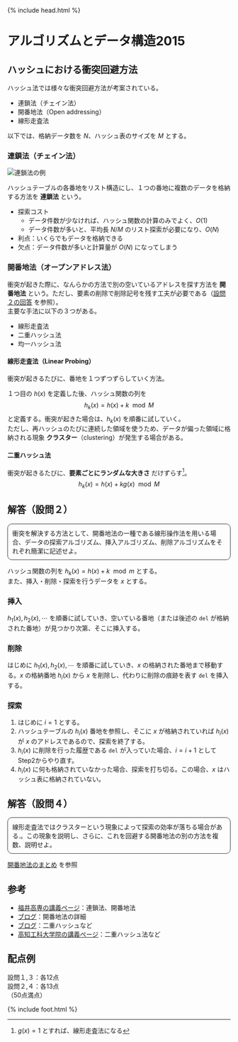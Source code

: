 {% include head.html %}

# アルゴリズムとデータ構造2015

## ハッシュにおける衝突回避方法
ハッシュ法では様々な衝突回避方法が考案されている。

- 連鎖法（チェイン法）
- 開番地法（Open addressing）
- 線形走査法

以下では、格納データ数を $N$、ハッシュ表のサイズを $M$ とする。

### 連鎖法（チェイン法）
![連鎖法の例](https://www.ei.fukui-nct.ac.jp/wp-content/uploads/2019/01/2019-01-08-chain.png)

ハッシュテーブルの各番地をリスト構造にし、１つの番地に複数のデータを格納する方法を **連鎖法** という。
- 探索コスト
  + データ件数が少なければ、ハッシュ関数の計算のみでよく、$O(1)$
  + データ件数が多いと、平均長 $N/M$ のリスト探索が必要になり、$O(N)$
- 利点：いくらでもデータを格納できる
- 欠点：データ件数が多いと計算量が $O(N)$ になってしまう

### 開番地法（オープンアドレス法）
衝突が起きた際に、なんらかの方法で別の空いているアドレスを探す方法を **開番地法** という。ただし、要素の削除で削除記号を残す工夫が必要である（[設問２の回答](#解答設問２) を参照）。  
主要な手法に以下の３つがある。

- 線形走査法
- 二重ハッシュ法
- 均一ハッシュ法

#### 線形走査法（Linear Probing）
衝突が起きるたびに、番地を１つずつずらしていく方法。

１つ目の $h(x)$ を定義した後、ハッシュ関数の列を
$$
h_k(x) = h(x) + k \mod M
$$
と定義する。衝突が起きた場合は、$h_k(x)$ を順番に試していく。  
ただし、再ハッシュのたびに連続した領域を使うため、データが偏った領域に格納される現象 **クラスター**（clustering）が発生する場合がある。

#### 二重ハッシュ法
衝突が起きるたびに、**要素ごとにランダムな大きさ** だけずらす[^1]。
$$
h_k(x) = h(x) + kg(x) \mod M
$$

[^1]:$g(x)=1$ とすれば、線形走査法になる

## 解答（設問２）
<div style="padding: 10px; margin-bottom: 10px; border: 1px solid #333333; border-radius: 10px;">
  衝突を解決する方法として、開番地法の一種である線形操作法を用いる場合、データの探索アルゴリズム、挿入アルゴリズム、削除アルゴリズムをそれぞれ簡潔に記述せよ。
</div>

ハッシュ関数の列を $h_k(x) = h(x)+k \mod m$ とする。  
また、挿入・削除・探索を行うデータを $x$ とする。

### 挿入
$h_1(x), h_2(x),\cdots$ を順番に試していき、空いている番地（または後述の `del` が格納された番地）が見つかり次第、そこに挿入する。

### 削除
はじめに $h_1(x), h_2(x),\cdots$ を順番に試していき、$x$ の格納された番地まで移動する。$x$ の格納番地 $h_i(x)$ から $x$ を削除し、代わりに削除の痕跡を表す `del` を挿入する。

### 探索
1. はじめに $i=1$ とする。
1. ハッシュテーブルの $h_i(x)$ 番地を参照し、そこに $x$ が格納されていれば $h_i(x)$ が $x$ のアドレスであるので、探索を終了する。
1. $h_i(x)$ に削除を行った履歴である `del` が入っていた場合、$i=i+1$ として Step2からやり直す。
1. $h_i(x)$ に何も格納されていなかった場合、探索を打ち切る。この場合、$x$ はハッシュ表に格納されていない。

## 解答（設問４）

<div style="padding: 10px; margin-bottom: 10px; border: 1px solid #333333; border-radius: 10px;">
  線形走査法ではクラスターという現象によって探索の効率が落ちる場合がある.。この現象を説明し、さらに、これを回避する開番地法の別の方法を複数、説明せよ。
</div>

[開番地法のまとめ](#開番地法オープンアドレス法) を参照

## 参考
- [福井高専の講義ページ](https://www.ei.fukui-nct.ac.jp/2020/12/23/hash-openaddr-chain-2020/)：連鎖法、開番地法
- [ブログ](http://www.nct9.ne.jp/m_hiroi/linux/clang21.html)：開番地法の詳細
- [ブログ](https://programming-place.net/ppp/contents/algorithm/search/007.html)：二重ハッシュなど
- [高知工科大学院の講義ページ](http://www.info.kochi-tech.ac.jp/k1sakai/Lecture/ALG/2008/ALG2008-B.pdf)：二重ハッシュ法など

## 配点例
設問１,３：各12点  
設問２,４：各13点  
（50点満点）

{% include foot.html %}